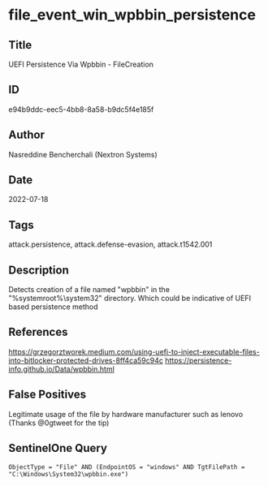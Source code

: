 # file_event_win_wpbbin_persistence

## Title
UEFI Persistence Via Wpbbin - FileCreation

## ID
e94b9ddc-eec5-4bb8-8a58-b9dc5f4e185f

## Author
Nasreddine Bencherchali (Nextron Systems)

## Date
2022-07-18

## Tags
attack.persistence, attack.defense-evasion, attack.t1542.001

## Description
Detects creation of a file named "wpbbin" in the "%systemroot%\system32\" directory. Which could be indicative of UEFI based persistence method

## References
https://grzegorztworek.medium.com/using-uefi-to-inject-executable-files-into-bitlocker-protected-drives-8ff4ca59c94c
https://persistence-info.github.io/Data/wpbbin.html

## False Positives
Legitimate usage of the file by hardware manufacturer such as lenovo (Thanks @0gtweet for the tip)

## SentinelOne Query
```
ObjectType = "File" AND (EndpointOS = "windows" AND TgtFilePath = "C:\Windows\System32\wpbbin.exe")

```